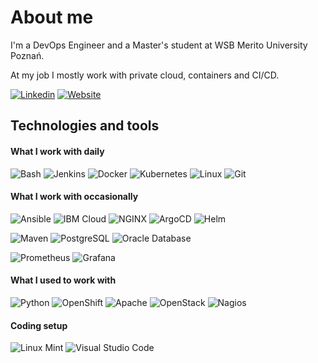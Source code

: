 <!-- [![My GitHub stats](https://github-readme-stats.vercel.app/api?username=PaulRostecki&hide=contribs,issues&include_all_commits=true&show_icons=true&theme=prussian)](https://github.com/anuraghazra/github-readme-stats) -->

# About me

I'm a DevOps Engineer and a Master's student at WSB Merito University Poznań.

At my job I mostly work with private cloud, containers and CI/CD.

[![Linkedin](https://img.shields.io/badge/-My%20LinkedIn-blue?style=flat-square&logo=Linkedin&logoColor=white)](https://www.linkedin.com/in/pawel-rostecki/) [![Website](https://img.shields.io/badge/-My%20Website-3366CC?style=flat-square&logo=htmx&logoColor=white)](https://paulrostecki.github.io/)

## Technologies and tools

#### What I work with daily
![Bash](https://img.shields.io/badge/-Bash-0E353D?style=flat-square&logo=GNU%20Bash&logoColor=white) ![Jenkins](https://img.shields.io/badge/-Jenkins-D24939?style=flat-square&logo=Jenkins&logoColor=white) ![Docker](https://img.shields.io/badge/-Docker-2496ED?style=flat-square&logo=Docker&logoColor=white) ![Kubernetes](https://img.shields.io/badge/-Kubernetes-326CE5?style=flat-square&logo=Kubernetes&logoColor=white) ![Linux](https://img.shields.io/badge/-Linux-333333?style=flat-square&logo=linux&logoColor=white) ![Git](https://img.shields.io/badge/-Git-282828?style=flat-square&logo=git)

#### What I work with occasionally

![Ansible](https://img.shields.io/badge/-Ansible-EE0000?style=flat-square&logo=Ansible&logoColor=white) ![IBM Cloud](https://img.shields.io/badge/-IBM%20Cloud-1261FE?style=flat-square&logo=IBM%20Cloud&logoColor=white) ![NGINX](https://img.shields.io/badge/-NGINX-009639?style=flat-square&logo=NGINX&logoColor=white) ![ArgoCD](https://img.shields.io/badge/-ArgoCD-DA291C?style=flat-square&logo=Argo&logoColor=white) ![Helm](https://img.shields.io/badge/-Helm-0F1689?style=flat-square&logo=Helm&logoColor=white) 

![Maven](https://img.shields.io/badge/-Maven-C71A36?style=flat-square&logo=Apache%20Maven&logoColor=white) ![PostgreSQL](https://img.shields.io/badge/-PostgreSQL-4169E1?style=flat-square&logo=PostgreSQL&logoColor=white) ![Oracle Database](https://img.shields.io/badge/-Oracle%20Database-F80000?style=flat-square&logo=Oracle&logoColor=white)

![Prometheus](https://img.shields.io/badge/-Prometheus-E6522C?style=flat-square&logo=Prometheus&logoColor=white) ![Grafana](https://img.shields.io/badge/-Grafana-F46800?style=flat-square&logo=Grafana&logoColor=white)

#### What I used to work with

![Python](https://img.shields.io/badge/-Python-3776AB?style=flat-square&logo=python&logoColor=white) ![OpenShift](https://img.shields.io/badge/-OpenShift-EE0000?style=flat-square&logo=Red%20Hat%20Open%20Shift&logoColor=white) ![Apache](https://img.shields.io/badge/-Apache-D22128?style=flat-square&logo=Apache&logoColor=white) ![OpenStack](https://img.shields.io/badge/-OpenStack-ED1944?style=flat-square&logo=OpenStack&logoColor=white) ![Nagios](https://img.shields.io/badge/-Nagios-333333?style=flat-square) 

#### Coding setup

![Linux Mint](https://img.shields.io/badge/-Linux%20Mint-87CF3E?style=flat-square&logo=Linux%20Mint&logoColor=white) ![Visual Studio Code](https://img.shields.io/badge/-Visual%20Studio%20Code-007ACC?style=flat-square&logo=Visual%20Studio%20Code&logoColor=white)
